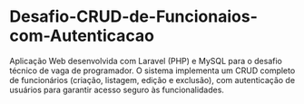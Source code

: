 # Desafio-CRUD-de-Funcionaios-com-Autenticacao
Aplicação Web desenvolvida com Laravel (PHP) e MySQL para o desafio técnico de vaga de programador. O sistema implementa um CRUD completo de funcionários (criação, listagem, edição e exclusão), com autenticação de usuários para garantir acesso seguro às funcionalidades.
